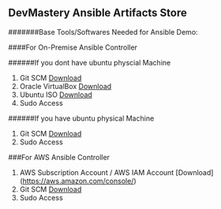 ## DevMastery Ansible Artifacts Store


#######Base Tools/Softwares Needed for Ansible Demo:

####For On-Premise Ansible Controller

######If you dont have ubuntu physcial Machine
1. Git SCM [Download](https://git-scm.com/downloads)
2. Oracle VirtualBox [Download](http://www.oracle.com/technetwork/server-storage/virtualbox/downloads/index.html)
3. Ubuntu ISO [Download](http://www.ubuntu.com/download/desktop)
4. Sudo Access
  
######If you have ubuntu physical Machine
1. Git SCM [Download](https://git-scm.com/downloads)
2. Sudo Access


###For AWS Ansible Controller

1. AWS Subscription Account / AWS IAM Account [Download] (https://aws.amazon.com/console/)
2. Git SCM  [Download](https://git-scm.com/downloads)
3. Sudo Access
